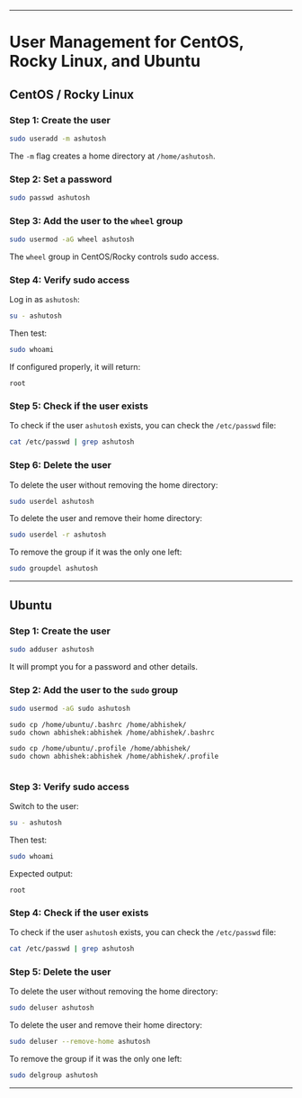
---

# User Management for CentOS, Rocky Linux, and Ubuntu

## CentOS / Rocky Linux

### Step 1: Create the user
```bash
sudo useradd -m ashutosh
```
The `-m` flag creates a home directory at `/home/ashutosh`.

### Step 2: Set a password
```bash
sudo passwd ashutosh
```

### Step 3: Add the user to the `wheel` group
```bash
sudo usermod -aG wheel ashutosh
```
The `wheel` group in CentOS/Rocky controls sudo access.

### Step 4: Verify sudo access
Log in as `ashutosh`:
```bash
su - ashutosh
```

Then test:
```bash
sudo whoami
```

If configured properly, it will return:
```
root
```

### Step 5: Check if the user exists
To check if the user `ashutosh` exists, you can check the `/etc/passwd` file:
```bash
cat /etc/passwd | grep ashutosh
```

### Step 6: Delete the user
To delete the user without removing the home directory:
```bash
sudo userdel ashutosh
```

To delete the user and remove their home directory:
```bash
sudo userdel -r ashutosh
```

To remove the group if it was the only one left:
```bash
sudo groupdel ashutosh
```

---

## Ubuntu

### Step 1: Create the user
```bash
sudo adduser ashutosh
```
It will prompt you for a password and other details.

### Step 2: Add the user to the `sudo` group
```bash
sudo usermod -aG sudo ashutosh
```

```
sudo cp /home/ubuntu/.bashrc /home/abhishek/
sudo chown abhishek:abhishek /home/abhishek/.bashrc

sudo cp /home/ubuntu/.profile /home/abhishek/
sudo chown abhishek:abhishek /home/abhishek/.profile


```

### Step 3: Verify sudo access
Switch to the user:
```bash
su - ashutosh
```

Then test:
```bash
sudo whoami
```

Expected output:
```
root
```

### Step 4: Check if the user exists
To check if the user `ashutosh` exists, you can check the `/etc/passwd` file:
```bash
cat /etc/passwd | grep ashutosh
```

### Step 5: Delete the user
To delete the user without removing the home directory:
```bash
sudo deluser ashutosh
```

To delete the user and remove their home directory:
```bash
sudo deluser --remove-home ashutosh
```

To remove the group if it was the only one left:
```bash
sudo delgroup ashutosh
```

---
